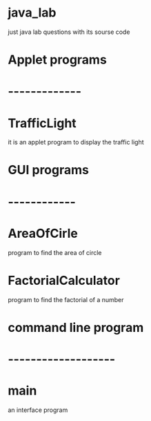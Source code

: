 # java_lab
just java lab questions with its sourse code
# Applet programs 
# -------------
# TrafficLight
it is an applet program to display the traffic light

# GUI programs
# ------------
# AreaOfCirle
program to find the area of circle

# FactorialCalculator
 program to find the factorial of a number

 # command line program
# -------------------
# main
an interface program
 